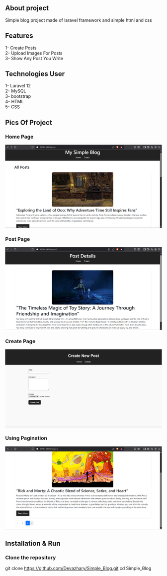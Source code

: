 ## About project

Simple blog project made of laravel framework and simple html and css

## Features

1- Create Posts<br>
2- Upload Images For Posts<br>
3- Show Any Post You Write<br>

## Technologies User

1- Laravel 12<br>
2- MySQL<br>
3- bootstrap<br>
4- HTML<br>
5- CSS<br>

## Pics Of Project

### Home Page
<img src="ProjectScreenshots/homePage.png" width="600">

### Post Page
<img src="ProjectScreenshots/postPage.png" width="600">

### Create Page
<img src="ProjectScreenshots/createPage.png" width="600">

### Using Pagination
<img src="ProjectScreenshots/pagination.png" width="600">

## Installation & Run

### Clone the repository
git clone https://github.com/Devazhary/Simple_Blog.git
cd Simple_Blog